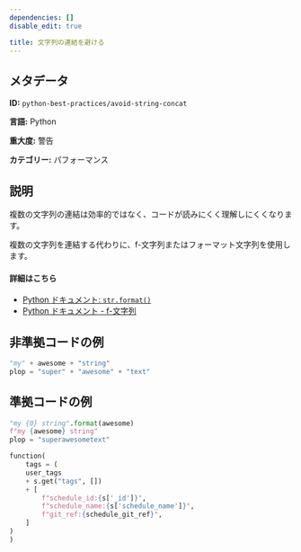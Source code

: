 ```yaml
---
dependencies: []
disable_edit: true

title: 文字列の連結を避ける
---
```

## メタデータ
**ID:** `python-best-practices/avoid-string-concat`

**言語:** Python

**重大度:** 警告

**カテゴリー:** パフォーマンス

## 説明
複数の文字列の連結は効率的ではなく、コードが読みにくく理解しにくくなります。

複数の文字列を連結する代わりに、f-文字列またはフォーマット文字列を使用します。

#### 詳細はこちら

 - [Python ドキュメント: `str.format()`](https://docs.python.org/3/library/stdtypes.html#str.format)
 - [Python ドキュメント - f-文字列](https://docs.python.org/3/reference/lexical_analysis.html#f-strings)

## 非準拠コードの例
```python
"my" + awesome + "string"
plop = "super" + "awesome" + "text"
```

## 準拠コードの例
```python
"my {0} string".format(awesome)
f"my {awesome} string"
plop = "superawesometext"

function(
    tags = (
    user_tags
    + s.get("tags", [])
    + [
        f"schedule_id:{s['_id']}",
        f"schedule_name:{s['schedule_name']}",
        f"git_ref:{schedule_git_ref}",
    ]
)
)
```

